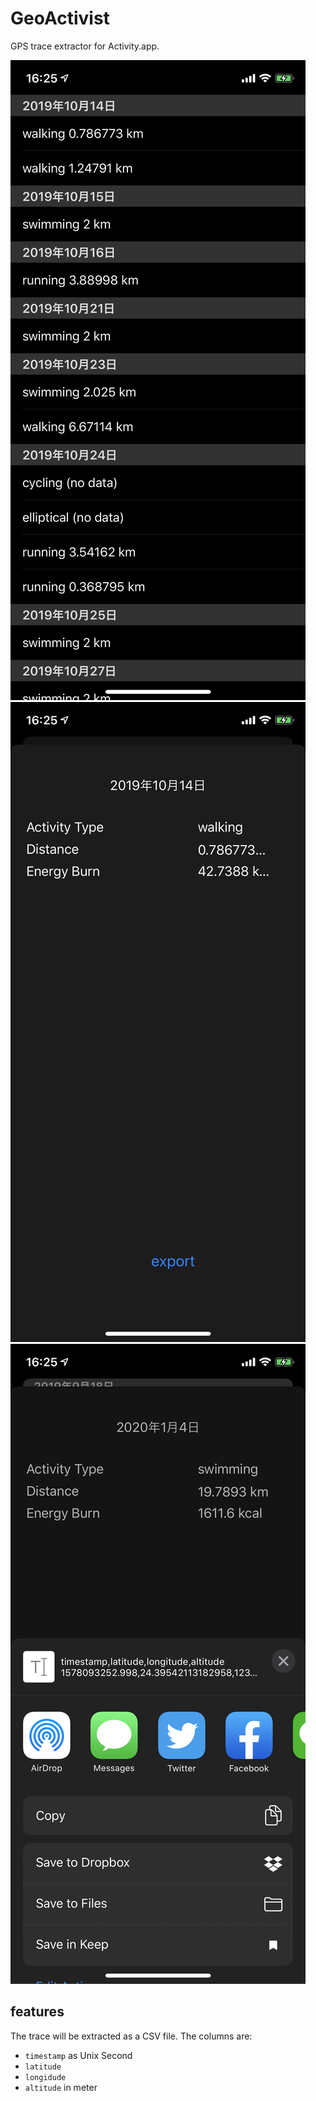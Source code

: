 # GeoActivist

GPS trace extractor for Activity.app.

![list activities](./screenshots/01.png)
![describe an activity](./screenshots/02.png)
![export](./screenshots/03.png)

## features

The trace will be extracted as a CSV file.
The columns are:

- `timestamp` as Unix Second
- `latitude`
- `longidude`
- `altitude` in meter
